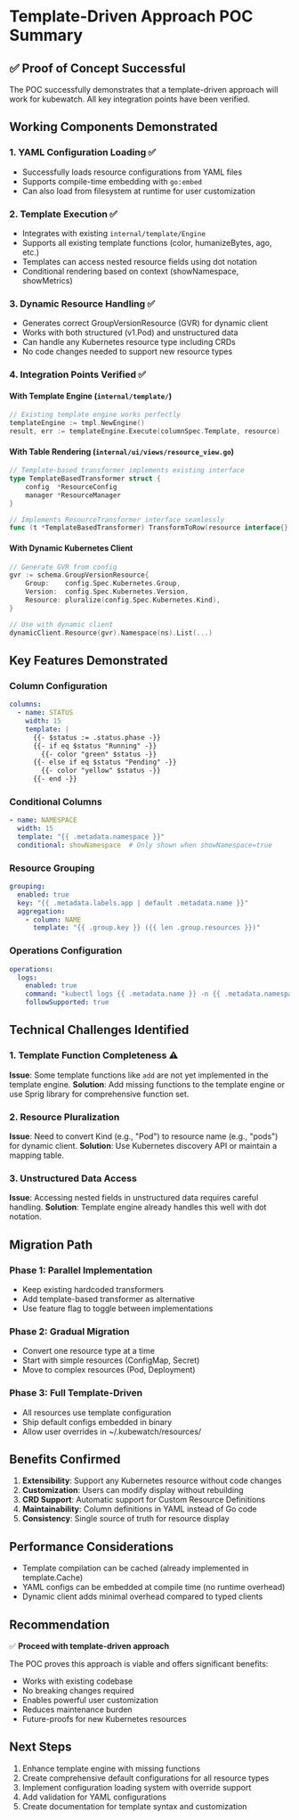 # Template-Driven Approach POC Summary

## ✅ Proof of Concept Successful

The POC successfully demonstrates that a template-driven approach will work for kubewatch. All key integration points have been verified.

## Working Components Demonstrated

### 1. YAML Configuration Loading ✅
- Successfully loads resource configurations from YAML files
- Supports compile-time embedding with `go:embed`
- Can also load from filesystem at runtime for user customization

### 2. Template Execution ✅
- Integrates with existing `internal/template/Engine`
- Supports all existing template functions (color, humanizeBytes, ago, etc.)
- Templates can access nested resource fields using dot notation
- Conditional rendering based on context (showNamespace, showMetrics)

### 3. Dynamic Resource Handling ✅
- Generates correct GroupVersionResource (GVR) for dynamic client
- Works with both structured (v1.Pod) and unstructured data
- Can handle any Kubernetes resource type including CRDs
- No code changes needed to support new resource types

### 4. Integration Points Verified ✅

#### With Template Engine (`internal/template/`)
```go
// Existing template engine works perfectly
templateEngine := tmpl.NewEngine()
result, err := templateEngine.Execute(columnSpec.Template, resource)
```

#### With Table Rendering (`internal/ui/views/resource_view.go`)
```go
// Template-based transformer implements existing interface
type TemplateBasedTransformer struct {
    config  *ResourceConfig
    manager *ResourceManager
}

// Implements ResourceTransformer interface seamlessly
func (t *TemplateBasedTransformer) TransformToRow(resource interface{}, ...) ([]string, *selection.ResourceIdentity, error)
```

#### With Dynamic Kubernetes Client
```go
// Generate GVR from config
gvr := schema.GroupVersionResource{
    Group:    config.Spec.Kubernetes.Group,
    Version:  config.Spec.Kubernetes.Version,
    Resource: pluralize(config.Spec.Kubernetes.Kind),
}

// Use with dynamic client
dynamicClient.Resource(gvr).Namespace(ns).List(...)
```

## Key Features Demonstrated

### Column Configuration
```yaml
columns:
  - name: STATUS
    width: 15
    template: |
      {{- $status := .status.phase -}}
      {{- if eq $status "Running" -}}
        {{- color "green" $status -}}
      {{- else if eq $status "Pending" -}}
        {{- color "yellow" $status -}}
      {{- end -}}
```

### Conditional Columns
```yaml
- name: NAMESPACE
  width: 15
  template: "{{ .metadata.namespace }}"
  conditional: showNamespace  # Only shown when showNamespace=true
```

### Resource Grouping
```yaml
grouping:
  enabled: true
  key: "{{ .metadata.labels.app | default .metadata.name }}"
  aggregation:
    - column: NAME
      template: "{{ .group.key }} ({{ len .group.resources }})"
```

### Operations Configuration
```yaml
operations:
  logs:
    enabled: true
    command: "kubectl logs {{ .metadata.name }} -n {{ .metadata.namespace }}"
    followSupported: true
```

## Technical Challenges Identified

### 1. Template Function Completeness ⚠️
**Issue**: Some template functions like `add` are not yet implemented in the template engine.
**Solution**: Add missing functions to the template engine or use Sprig library for comprehensive function set.

### 2. Resource Pluralization
**Issue**: Need to convert Kind (e.g., "Pod") to resource name (e.g., "pods") for dynamic client.
**Solution**: Use Kubernetes discovery API or maintain a mapping table.

### 3. Unstructured Data Access
**Issue**: Accessing nested fields in unstructured data requires careful handling.
**Solution**: Template engine already handles this well with dot notation.

## Migration Path

### Phase 1: Parallel Implementation
- Keep existing hardcoded transformers
- Add template-based transformer as alternative
- Use feature flag to toggle between implementations

### Phase 2: Gradual Migration
- Convert one resource type at a time
- Start with simple resources (ConfigMap, Secret)
- Move to complex resources (Pod, Deployment)

### Phase 3: Full Template-Driven
- All resources use template configuration
- Ship default configs embedded in binary
- Allow user overrides in ~/.kubewatch/resources/

## Benefits Confirmed

1. **Extensibility**: Support any Kubernetes resource without code changes
2. **Customization**: Users can modify display without rebuilding
3. **CRD Support**: Automatic support for Custom Resource Definitions
4. **Maintainability**: Column definitions in YAML instead of Go code
5. **Consistency**: Single source of truth for resource display

## Performance Considerations

- Template compilation can be cached (already implemented in template.Cache)
- YAML configs can be embedded at compile time (no runtime overhead)
- Dynamic client adds minimal overhead compared to typed clients

## Recommendation

✅ **Proceed with template-driven approach**

The POC proves this approach is viable and offers significant benefits:
- Works with existing codebase
- No breaking changes required
- Enables powerful user customization
- Reduces maintenance burden
- Future-proofs for new Kubernetes resources

## Next Steps

1. Enhance template engine with missing functions
2. Create comprehensive default configurations for all resource types
3. Implement configuration loading system with override support
4. Add validation for YAML configurations
5. Create documentation for template syntax and customization